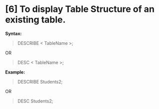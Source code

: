 # [6] To display Table Structure of an existing table.  
<b>Syntax:</b>  
> DESCRIBE < TableName >;  

OR  
> DESC < TableName >;  
   
<b>Example:</b>
> DESCRIBE Students2;  

OR  
> DESC Students2;  
     
  

  
   
